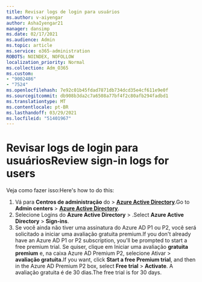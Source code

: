 ```yaml
---
title: Revisar logs de login para usuários
ms.author: v-aiyengar
author: AshaIyengar21
manager: dansimp
ms.date: 02/17/2021
ms.audience: Admin
ms.topic: article
ms.service: o365-administration
ROBOTS: NOINDEX, NOFOLLOW
localization_priority: Normal
ms.collection: Adm_O365
ms.custom:
- "9002486"
- "7524"
ms.openlocfilehash: 7e92c01b45fdad7871db734dcd35e4cf611e9e0f
ms.sourcegitcommit: db908b3da2c7a6508a77bf4f2c80afb294fadbd1
ms.translationtype: MT
ms.contentlocale: pt-BR
ms.lasthandoff: 03/29/2021
ms.locfileid: "51401967"
---
```

# <a name="review-sign-in-logs-for-users"></a><span data-ttu-id="6d1c6-102">Revisar logs de login para usuários</span><span class="sxs-lookup"><span data-stu-id="6d1c6-102">Review sign-in logs for users</span></span>

<span data-ttu-id="6d1c6-103">Veja como fazer isso:</span><span class="sxs-lookup"><span data-stu-id="6d1c6-103">Here's how to do this:</span></span>

1. <span data-ttu-id="6d1c6-104">Vá para **Centros de administração** do  >  **[Azure Active Directory](https://go.microsoft.com/fwlink/p/?linkid=2067268)**.</span><span class="sxs-lookup"><span data-stu-id="6d1c6-104">Go to **Admin centers** > **[Azure Active Directory](https://go.microsoft.com/fwlink/p/?linkid=2067268)**.</span></span>
1. <span data-ttu-id="6d1c6-105">Selecione Logins do **Azure Active Directory**  >  .</span><span class="sxs-lookup"><span data-stu-id="6d1c6-105">Select **Azure Active Directory** > **Sign-ins**.</span></span>
1. <span data-ttu-id="6d1c6-106">Se você ainda não tiver uma assinatura do Azure AD P1 ou P2, você será solicitado a iniciar uma avaliação gratuita premium.</span><span class="sxs-lookup"><span data-stu-id="6d1c6-106">If you don't already have an Azure AD P1 or P2 subscription, you'll be prompted to start a free premium trial.</span></span> <span data-ttu-id="6d1c6-107">Se quiser, clique em Iniciar uma avaliação **gratuita premium** e, na caixa Azure AD Premium P2, selecione Ativar   >  **avaliação gratuita.**</span><span class="sxs-lookup"><span data-stu-id="6d1c6-107">If you want, click **Start a free Premium trial**, and then in the Azure AD Premium P2 box, select **Free trial** > **Activate**.</span></span> <span data-ttu-id="6d1c6-108">A avaliação gratuita é de 30 dias.</span><span class="sxs-lookup"><span data-stu-id="6d1c6-108">The free trial is for 30 days.</span></span>